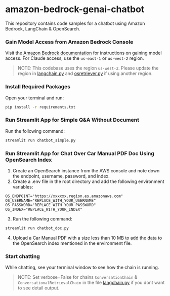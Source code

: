 # amazon-bedrock-genai-chatbot

This repository contains code samples for a chatbot using Amazon Bedrock, LangChain & OpenSearch.

### Gain Model Access from Amazon Bedrock Console

Visit the [Amazon Bedrock documentation](https://docs.aws.amazon.com/bedrock/latest/userguide/model-access.html) for instructions on gaining model access. For Claude access, use the `us-east-1` or `us-west-2` region. 

> NOTE: This codebase uses the region `us-west-2`. Please update the region in [langchain.py](utils/langchain.py) and [osretriever.py](utils/osretriever.py) if using another region.

### Install Required Packages

Open your terminal and run:

```bash
pip install -r requirements.txt
```

### Run Streamlit App for Simple Q&A Without Document

Run the following command:

```bash
streamlit run chatbot_simple.py
```

### Run Streamlit App for Chat Over Car Manual PDF Doc Using OpenSearch Index
1. Create an OpenSearch instance from the AWS console and note down the endpoint, username, password, and index.
2. Create a .env file in the root directory and add the following environment variables:

```env
OS_ENDPOINT="https://xxxxxx.region.es.amazonaws.com"
OS_USERNAME="REPLACE_WITH_YOUR_USERNAME"
OS_PASSWORD="REPLACE_WITH_YOUR_PASSWORD"
OS_INDEX="REPLACE_WITH_YOUR_INDEX"
```

3. Run the following command:

```bash
streamlit run chatbot_doc.py
```

4. Upload a Car Manual PDF with a size less than 10 MB to add the data to the OpenSearch index mentioned in the environment file.

### Start chatting
While chatting, see your terminal window to see how the chain is running.
> NOTE: Set verbose=False for chains `ConversationChain` & `ConversationalRetrievalChain` in the file [langchain.py](utils/langchain.py) if you dont want to see detail output.